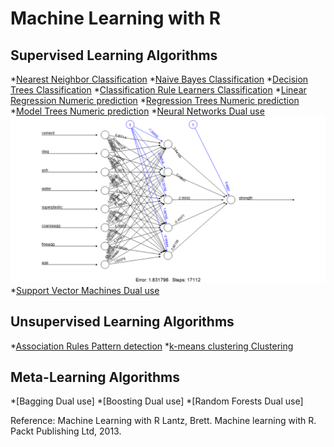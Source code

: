 # Machine Learning with R

## Supervised Learning Algorithms
*[Nearest Neighbor Classification](https://github.com/kvinlazy/ML_R/blob/master/test_OCR.R)
*[Naive Bayes Classification](https://github.com/kvinlazy/ML_R/blob/master/test_OCR.R)
*[Decision Trees Classification](https://github.com/kvinlazy/ML_R/blob/master/test_c50.R)
*[Classification Rule Learners Classification](https://github.com/kvinlazy/ML_R/blob/master/test_OCR.R)
*[Linear Regression Numeric prediction](https://github.com/kvinlazy/ML_R/blob/master/test_linear.R)
*[Regression Trees Numeric prediction](https://github.com/kvinlazy/ML_R/blob/master/test_cortree.R)
*[Model Trees Numeric prediction](https://github.com/kvinlazy/ML_R/blob/master/test_cortree.R)
*[Neural Networks Dual use](https://github.com/kvinlazy/ML_R/blob/master/test_neutralnet.R)
![Neural Network](./images/neutralnet.png)
*[Support Vector Machines Dual use](https://github.com/kvinlazy/ML_R/blob/master/test_OCR.R)

## Unsupervised Learning Algorithms
*[Association Rules Pattern detection](https://github.com/kvinlazy/ML_R/blob/master/test_aprori.R)
*[k-means clustering Clustering](https://github.com/kvinlazy/ML_R/blob/master/test_k.R)

## Meta-Learning Algorithms
*[Bagging Dual use]
*[Boosting Dual use]
*[Random Forests Dual use]

Reference: 
Machine Learning with R
Lantz, Brett. Machine learning with R. Packt Publishing Ltd, 2013.
